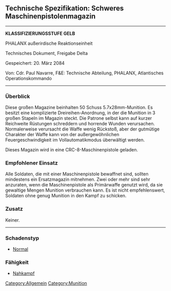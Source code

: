 ## Technische Spezifikation: Schweres Maschinenpistolenmagazin

------------------------------------------------------------------------

**KLASSIFIZIERUNGSSTUFE GELB**

PHALANX außerirdische Reaktionseinheit

Technisches Dokument, Freigabe Delta

Gespeichert: 20. März 2084

Von: Cdr. Paul Navarre, F&E: Technische Abteilung, PHALANX, Atlantisches
Operationskommando

------------------------------------------------------------------------

### Überblick

Diese großen Magazine beinhalten 50 Schuss 5.7x28mm-Munition. Es besitzt
eine komplizierte Dreireihen-Anordnung, in der die Munition in 3 großen
Stapeln im Magazin steckt. Die Patrone selbst kann auf kurzer Reichweite
Rüstungen schreddern und horrende Wunden verursachen. Normalerweise
verursacht die Waffe wenig Rückstoß, aber der gutmütige Charakter der
Waffe kann von der außergewöhnlichen Feuergeschwindigkeit im
Vollautomatikmodus überwältigt werden.

Dieses Magazin wird in eine CRC-8-Maschinenpistole geladen.

### Empfohlener Einsatz

Alle Soldaten, die mit einer Maschinenpistole bewaffnet sind, sollten
mindestens ein Ersatzmagazin mitnehmen. Zwei oder mehr sind sehr
anzuraten, wenn die Maschinenpistole als Primärwaffe genutzt wird, da
sie gewaltige Mengen Munition verbrauchen kann. Es ist nicht
empfehlenswert, Soldaten ohne genug Munition in den Kampf zu schicken.

### Zusatz

Keiner.

------------------------------------------------------------------------

### Schadenstyp

- [Normal](Schaden/Normal "wikilink")

### Fähigkeit

- [Nahkampf](Fähigkeiten/Nahkampf "wikilink")

[Category:Allgemein](Category:Allgemein "wikilink")
[Category:Munition](Category:Munition "wikilink")
